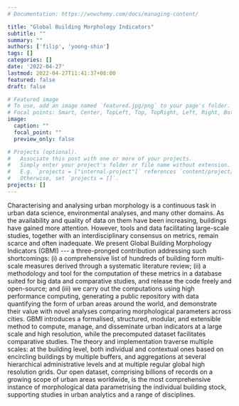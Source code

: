 ```yaml
---
# Documentation: https://wowchemy.com/docs/managing-content/

title: "Global Building Morphology Indicators"
subtitle: ""
summary: ""
authors: ['filip', 'yoong-shin']
tags: []
categories: []
date: '2022-04-27'
lastmod: 2022-04-27T11:41:37+08:00
featured: false
draft: false

# Featured image
# To use, add an image named `featured.jpg/png` to your page's folder.
# Focal points: Smart, Center, TopLeft, Top, TopRight, Left, Right, BottomLeft, Bottom, BottomRight.
image:
  caption: ""
  focal_point: ""
  preview_only: false

# Projects (optional).
#   Associate this post with one or more of your projects.
#   Simply enter your project's folder or file name without extension.
#   E.g. `projects = ["internal-project"]` references `content/project/deep-learning/index.md`.
#   Otherwise, set `projects = []`.
projects: []
---
```


Characterising and analysing urban morphology is a continuous task in urban data science, environmental analyses, and many other domains.
As the availability and quality of data on them have been increasing, buildings have gained more attention.
However, tools and data facilitating large-scale studies, together with an interdisciplinary consensus on metrics, remain scarce and often inadequate.
We present Global Building Morphology Indicators (GBMI) --- a three-pronged contribution addressing such shortcomings:
(i) a comprehensive list of hundreds of building form multi-scale measures derived through a systematic literature review;
(ii) a methodology and tool for the computation of these metrics in a database suited for big data and comparative studies, and release the code freely and open-source; and
(iii) we carry out the computations using high performance computing, generating a public repository with data quantifying the form of urban areas around the world, and demonstrate their value with novel analyses comparing morphological parameters across cities.
GBMI introduces a formalised, structured, modular, and extensible method to compute, manage, and disseminate urban indicators at a large scale and high resolution, while the precomputed dataset facilitates comparative studies.
The theory and implementation traverse multiple scales: at the building level, both individual and contextual ones based on encircling buildings by multiple buffers, and aggregations at several hierarchical administrative levels and at multiple regular global high resolution grids.
Our open dataset, comprising billions of records on a growing scope of urban areas worldwide, is the most comprehensive instance of morphological data parametrising the individual building stock, supporting studies in urban analytics and a range of disciplines.
